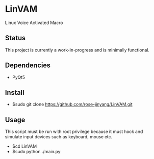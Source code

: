 # LinVAM
Linux Voice Activated Macro
## Status
This project is currently a work-in-progress and is minimally functional.
## Dependencies
- PyQt5
## Install
- $sudo git clone https://github.com/rose-jinyang/LinVAM.git
## Usage
This script must be run with root privilege because it must hook and simulate input devices such as keyboard, mouse etc.
- $cd LinVAM
- $sudo python ./main.py


